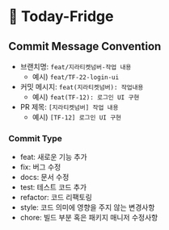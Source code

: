 # 🌿 Today-Fridge

## Commit Message Convention
- 브랜치명: `feat/지라티켓넘버-작업 내용`
  - 예시) `feat/TF-22-login-ui`
- 커밋 메시지: `feat(지라티켓넘버): 작업내용`
  - 예시) `feat(TF-12): 로그인 UI 구현`
- PR 제목: `[지라티켓넘버] 작업 내용`
  - 예시) `[TF-12] 로그인 UI 구현`

### Commit Type
- feat: 새로운 기능 추가
- fix: 버그 수정
- docs: 문서 수정
- test: 테스트 코드 추가
- refactor: 코드 리팩토링
- style: 코드 의미에 영향을 주지 않는 변경사항
- chore: 빌드 부분 혹은 패키지 매니저 수정사항